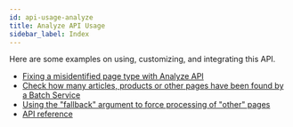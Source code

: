 ```yaml
---
id: api-usage-analyze
title: Analyze API Usage
sidebar_label: Index
---
```


Here are some examples on using, customizing, and integrating this API.

- [Fixing a misidentified page type with Analyze API](guides-fixing-analyze-page-type)
- [Check how many articles, products or other pages have been found by a Batch Service](guides-check-results-specific-page-type)
- [Using the "fallback" argument to force processing of "other" pages](guides-analyze-api-fallback)
- [API reference](api-analyze)